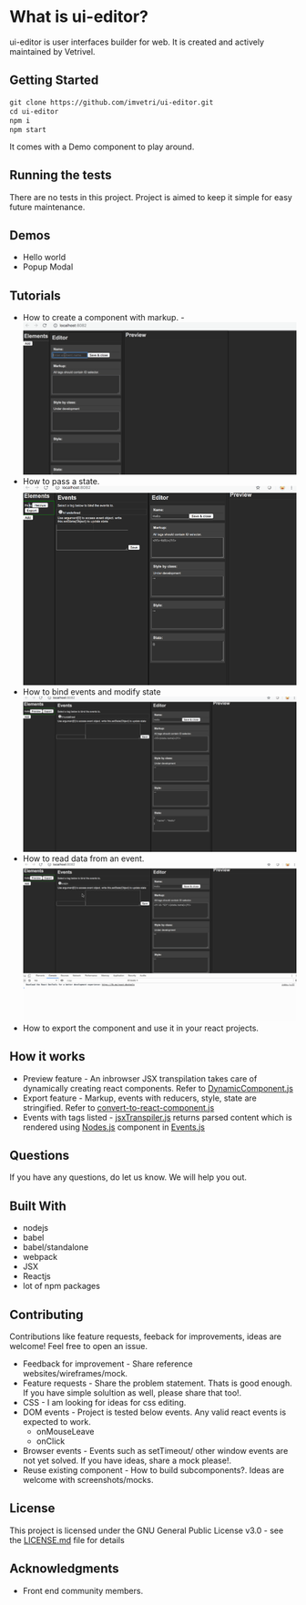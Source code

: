 # What is ui-editor?

ui-editor is user interfaces builder for web. It is created and actively maintained by Vetrivel. 


## Getting Started

```
git clone https://github.com/imvetri/ui-editor.git
cd ui-editor
npm i
npm start

```

It comes with a Demo component to play around.

## Running the tests

There are no tests in this project. Project is aimed to keep it simple for easy future maintenance.


## Demos

 * Hello world
 * Popup Modal

## Tutorials

 * How to create a component with markup. - ![Alt Text](https://github.com/imvetri/ui-editor/blob/master/gifs/Component_with_static_content.gif)
 * How to pass a state.![Alt Text](https://github.com/imvetri/ui-editor/blob/master/gifs/Component_receiving_data_from_state.gif)
 * How to bind events and modify state![Alt Text](https://github.com/imvetri/ui-editor/blob/master/gifs/Component_responding_to_events.gif)
 * How to read data from an event.![Alt Text](https://github.com/imvetri/ui-editor/blob/master/gifs/Component_accessing_event_object.gif)
 * How to export the component and use it in your react projects.

## How it works

 * Preview feature - An inbrowser JSX transpilation takes care of dynamically creating react components. Refer to [DynamicComponent.js](https://github.com/imvetri/ui-editor/blob/master/src/DynamicComponent/DynamicComponent.js)
 * Export feature - Markup, events with reducers, style, state are stringified. Refer to [convert-to-react-component.js](https://github.com/imvetri/ui-editor/blob/master/src/common/js/convert-to-react-component.js)
 * Events with tags listed - [jsxTranspiler.js](https://github.com/imvetri/ui-editor/blob/master/src/common/js/jsxTranspiler/index.js) returns parsed content which is rendered using [Nodes.js](https://github.com/imvetri/ui-editor/blob/master/src/Nodes/Nodes.js) component in [Events.js](https://github.com/imvetri/ui-editor/blob/master/src/Events/Events.js)

## Questions

If you have any questions, do let us know. We will help you out.

## Built With

* nodejs
* babel
* babel/standalone
* webpack
* JSX
* Reactjs
* lot of npm packages


## Contributing

Contributions like feature requests, feeback for improvements, ideas are welcome! Feel free to open an issue.

 * Feedback for improvement - Share reference websites/wireframes/mock.
 * Feature requests - Share the problem statement. Thats is good enough. If you have simple solultion as well, please share that too!.
 * CSS - I am looking for ideas for css editing.
 * DOM events - Project is tested below events. Any valid react events is expected to work.
   * onMouseLeave
   * onClick
 * Browser events - Events such as setTimeout/ other window events are not yet solved. If you have ideas, share a mock please!.
 * Reuse existing component - How to build subcomponents?. Ideas are welcome with screenshots/mocks.
   

## License

This project is licensed under the GNU General Public License v3.0 - see the [LICENSE.md](LICENSE.md) file for details

## Acknowledgments

* Front end community members.
